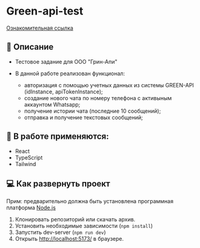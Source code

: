 # Green-api-test

[Ознакомительная ссылка](https://eugenecod.github.io/green-api-test/)

## :scroll: Описание

- Тестовое задание для ООО "Грин-Апи"

- В данной работе реализован функционал:
  - авторизация с помощью учетных данных из системы GREEN-API (idInstance, apiTokenInstance);
  - создание нового чата по номеру телефона с активыным аккаунтом Whatsapp;
  - получение истории чата (последние 10 сообщений);
  - отправка и получение текстовых сообщений;

## :toolbox: В работе применяются:

- React
- TypeScript
- Tailwind

## :computer: Как развернуть проект

Прим: предварительно должна быть установлена программная платформа [Node.js](https://nodejs.org)

1. Клонировать репозиторий или скачать архив.
2. Установить необходимые зависимости (`npm install`)
3. Запустить dev-server (`npm run dev`)
4. Открыть [http://localhost:5173/](http://localhost:5173/) в браузере.

